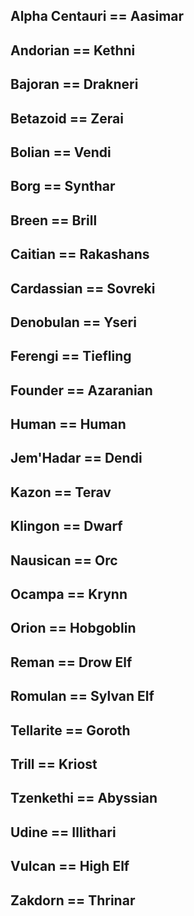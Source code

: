 ## Alpha Centauri == Aasimar

## Andorian == Kethni

## Bajoran == Drakneri

## Betazoid == Zerai

## Bolian == Vendi

## Borg == Synthar

## Breen == Brill

## Caitian == Rakashans

## Cardassian == Sovreki

## Denobulan == Yseri

## Ferengi == Tiefling

## Founder == Azaranian

## Human == Human

## Jem'Hadar == Dendi

## Kazon == Terav

## Klingon == Dwarf

## Nausican == Orc

## Ocampa == Krynn

## Orion == Hobgoblin

## Reman == Drow Elf

## Romulan == Sylvan Elf

## Tellarite == Goroth

## Trill == Kriost

## Tzenkethi == Abyssian

## Udine == Illithari

## Vulcan == High Elf

## Zakdorn == Thrinar


